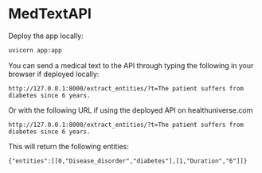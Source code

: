 # MedTextAPI

Deploy the app locally:

```bash
uvicorn app:app
```

You can send a medical text to the API through typing the following in your browser if deployed locally:

```
http://127.0.0.1:8000/extract_entities/?t=The patient suffers from diabetes since 6 years.
```

Or with the following URL if using the deployed API on healthuniverse.com

```
http://127.0.0.1:8000/extract_entities/?t=The patient suffers from diabetes since 6 years.
```

This will return the following entities:

`{"entities":[[0,"Disease_disorder","diabetes"],[1,"Duration","6"]]}`
